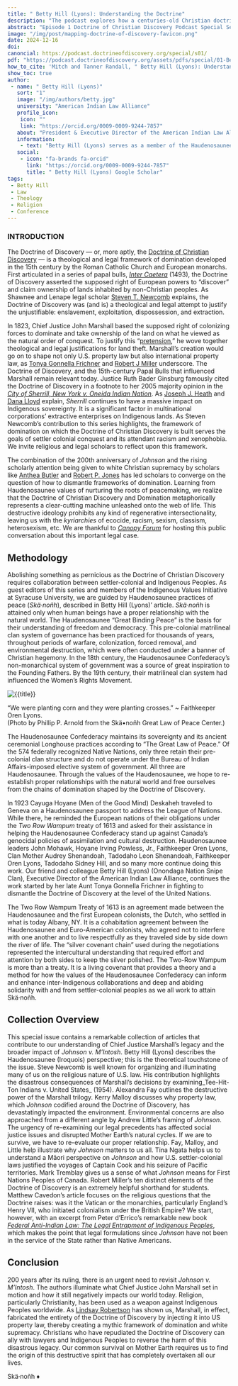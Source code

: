 ```yaml
---
title: " Betty Hill (Lyons): Understanding the Doctrine"
description: "The podcast explores how a centuries-old Christian doctrine encouraged conquest and colonization of non-Christians -- and how its legacies still affect various lands and peoples. Special guest:  Betty Hill (Lyons), president and executive director of American Indian Law Alliance."
abstract: "Episode 1 Doctrine of Christian Discovery Podcast Special Season - As historians of religions, we are interested in myths, history, and creation narratives. The U.S. Supreme Court’s landmark ruling in Johnson v. M’Intosh (1823) includes all these elements. The Johnson decision illustrates one of the powerful ways in which Christianity has played a hegemonic role within American law and culture at the expense of Mother Earth and all living beings, especially Indigenous peoples."
image: "/img/post/mapping-doctrine-of-discovery-favicon.png"
date: 2024-12-16
doi: 
canoncial: https://podcast.doctrineofdiscovery.org/special/s01/
pdf: "https://podcast.doctrineofdiscovery.org/assets/pdfs/special/01-Betty-Lyons-Understanding-the-Doctrine-of-Christian-Discovery.pdf"
how_to_cite: 'Mitch and Tanner Randall, " Betty Hill (Lyons): Understanding the Doctrine," _Doctrine of Christian Discovery_ (Podcast), February 20, 2024.'
show_toc: true
author: 
 - name: " Betty Hill (Lyons)"
   sort: "1"
   image: "/img/authors/betty.jpg"
   university: "American Indian Law Alliance"
   profile_icon: 
    icon: ""
    link: "https://orcid.org/0009-0009-9244-7857"
   about: "President & Executive Director of the American Indian Law Alliance (AILA), is an Indigenous and environmental activist and citizen of the Onondaga Nation. Betty has worked for the Onondaga Nation for over 20 years."
   information: 
    - text: "Betty Hill (Lyons) serves as a member of the Haudenosaunee External Relations Committee and has been an active participant at the annual United Nations Permanent Forum on Indigenous Issues (UNPFII) since the first session in 2001 as a delegate of the Onondaga Nation. Betty attended Cazenovia College and is a Bryant Stratton College Graduate of the Paralegal Program."
   social:
    - icon: "fa-brands fa-orcid"
      link: "https://orcid.org/0009-0009-9244-7857"
      title: " Betty Hill (Lyons) Google Scholar"
tags: 
 - Betty Hill
 - Law
 - Theology
 - Religion
 - Conference
---
```


### INTRODUCTION

The Doctrine of Discovery — or, more aptly, the [Doctrine of Christian Discovery](https://doctrineofdiscovery.org/what-is-the-doctrine-of-discovery/) — is a theological and legal framework of domination developed in the 15th century by the Roman Catholic Church and European monarchs. First articulated in a series of papal bulls, [_Inter Caetera_](https://doctrineofdiscovery.org/inter-caetera/) (1493), the Doctrine of Discovery asserted the supposed right of European powers to “discover” and claim ownership of lands inhabited by non-Christian peoples. As Shawnee and Lenape legal scholar [Steven T. Newcomb](https://www.chicagoreviewpress.com/pagans-in-the-promised-land-products-9781555916428.php) explains, the Doctrine of Discovery was (and is) a theological and legal attempt to justify the unjustifiable: enslavement, exploitation, dispossession, and extraction.

In 1823, Chief Justice John Marshall based the supposed right of colonizing forces to dominate and take ownership of the land on what he viewed as the natural order of conquest. To justify this “[pretension](https://supreme.justia.com/cases/federal/us/21/543/#tab-opinion-1922743),” he wove together theological and legal justifications for land theft. Marshall’s creation would go on to shape not only U.S. property law but also international property law, as [Tonya Gonnella Frichner](https://undocs.org/E/C.19/2010/13) and [Robert J Miller](https://doi.org/10.5070/P651043048) underscore. The Doctrine of Discovery, and the 15th\-century Papal Bulls that influenced Marshall remain relevant today. Justice Ruth Bader Ginsburg famously cited the Doctrine of Discovery in a footnote to her 2005 majority opinion in the [_City of Sherrill, New York v. Oneida Indian Nation_](https://www.oyez.org/cases/2004/03-855). As [Joseph J. Heath](https://doctrineofdiscovery.org/blog/sherrill-v-oneida-doctrine-christian-discovery-denial-treaty-rights/) and [Dana Lloyd](https://doctrineofdiscovery.org/sherrill-v-oneida-opinion-of-the-court/) explain, _Sherrill_ continues to have a massive impact on Indigenous sovereignty. It is a significant factor in multinational corporations’ extractive enterprises on Indigenous lands. As Steven Newcomb’s contribution to this series highlights, the framework of domination on which the Doctrine of Christian Discovery is built serves the goals of settler colonial conquest and its attendant racism and xenophobia. We invite religious and legal scholars to reflect upon this framework. 

The combination of the 200th anniversary of _Johnson_ and the rising scholarly attention being given to white Christian supremacy by scholars like [Anthea Butler](https://uncpress.org/book/9781469661179/white-evangelical-racism/) and [Robert P. Jones](https://www.simonandschuster.com/books/White-Too-Long/Robert-P-Jones/9781982122874) has led scholars to converge on the question of how to dismantle frameworks of domination. Learning from Haudenosaunee values of nurturing the roots of peacemaking, we realize that the Doctrine of Christian Discovery and Domination metaphorically represents a clear-cutting machine unleashed onto the web of life. This destructive ideology prohibits any kind of regenerative intersectionality, leaving us with the _kyriarchies_ of ecocide, racism, sexism, classism, heterosexism, etc. We are thankful to [_Canopy Forum_](https://canopyforum.org/) for hosting this public conversation about this important legal case.

Methodology
-----------

Abolishing something as pernicious as the Doctrine of Christian Discovery requires collaboration between settler-colonial and Indigenous Peoples. As guest editors of this series and members of the Indigenous Values Initiative at Syracuse University, we are guided by Haudenosaunee practices of peace (_Skä·noñh_), described in  Betty Hill (Lyons)’ article. _Skä·noñh_ is attained only when human beings have a proper relationship with the natural world. The Haudenosaunee “Great Binding Peace” is the basis for their understanding of freedom and democracy. This pre-colonial matrilineal clan system of governance has been practiced for thousands of years, throughout periods of warfare, colonization, forced removal, and environmental destruction, which were often conducted under a banner of Christian hegemony. In the 18th century, the Haudenosaunee Confederacy’s non-monarchical system of government was a source of great inspiration to the Founding Fathers. By the 19th century, their matrilineal clan system had influenced the Women’s Rights Movement. 

![{{title}}](/img/post/indian.jpg)

“We were planting corn and they were planting crosses.” ~ Faithkeeper Oren Lyons.  
(Photo by Phillip P. Arnold from the Skä•noñh Great Law of Peace Center.)

The Haudenosaunee Confederacy maintains its sovereignty and its ancient ceremonial Longhouse practices according to “The Great Law of Peace.” Of the 574 federally recognized Native Nations, only three retain their pre-colonial clan structure and do not operate under the Bureau of Indian Affairs-imposed elective system of government. All three are Haudenosaunee. Through the values of the Haudenosaunee, we hope to re-establish proper relationships with the natural world and free ourselves from the chains of domination shaped by the Doctrine of Discovery. 

In 1923 Cayuga Hoyane (Men of the Good Mind) Deskaheh traveled to Geneva on a Haudenosaunee passport to address the League of Nations. While there, he reminded the European nations of their obligations under the _Two Row Wampum_ treaty of 1613 and asked for their assistance in helping the Haudenosaunee Confederacy stand up against Canada’s genocidal policies of assimilation and cultural destruction. Haudenosaunee leaders John Mohawk, Hoyane Irving Powless, Jr., Faithkeeper Oren Lyons, Clan Mother Audrey Shenandoah, Tadodaho Leon Shenandoah, Faithkeeper Oren Lyons, Tadodaho Sidney Hill, and so many more continue doing this work. Our friend and colleague  Betty Hill (Lyons) (Onondaga Nation Snipe Clan), Executive Director of the American Indian Law Alliance, continues the work started by her late Aunt Tonya Gonnella Frichner in fighting to dismantle the Doctrine of Discovery at the level of the United Nations.

The Two Row Wampum Treaty of 1613 is an agreement made between the Haudenosaunee and the first European colonists, the Dutch, who settled in what is today Albany, NY. It is a cohabitation agreement between the Haudenosaunee and Euro-American colonists, who agreed not to interfere with one another and to live respectfully as they traveled side by side down the river of life. The “silver covenant chain” used during the negotiations represented the intercultural understanding that required effort and attention by both sides to keep the silver polished. The Two-Row Wampum is more than a treaty. It is a living covenant that provides a theory and a method for how the values of the Haudenosaunee Confederacy can inform and enhance inter-Indigenous collaborations and deep and abiding solidarity with and from settler-colonial peoples as we all work to attain Skä·noñh. 

Collection Overview
-------------------

This special issue contains a remarkable collection of articles that contribute to our understanding of Chief Justice Marshall’s legacy and the broader impact of _Johnson v. M’Intosh_.  Betty Hill (Lyons) describes the Haudenosaunee (Iroquois) perspective; this is the theoretical touchstone of the issue. Steve Newcomb is well known for organizing and illuminating many of us on the religious nature of U.S. law. His contribution highlights the disastrous consequences of Marshall’s decisions by examining_Tee-Hit-Ton Indians v. United States_ (1954). Alexandra Fay outlines the destructive power of the Marshall trilogy. Kerry Malloy discusses why property law, which _Johnson_ codified around the Doctrine of Discovery, has devastatingly impacted the environment. Environmental concerns are also approached from a different angle by Andrew Little’s framing of _Johnson_. The urgency of re-examining our legal precedents has affected social justice issues and disrupted Mother Earth’s natural cycles. If we are to survive, we have to re-evaluate our proper relationship. Fay, Malloy, and Little help illustrate why _Johnson_ matters to us all. Tina Ngata helps us to understand a Māori perspective on _Johnson_ and how U.S. settler-colonial laws justified the voyages of Captain Cook and his seizure of Pacific territories. Mark Tremblay gives us a sense of what _Johnson_ means for First Nations Peoples of Canada. Robert Miller’s ten distinct elements of the Doctrine of Discovery is an extremely helpful shorthand for students. Matthew Cavedon’s article focuses on the religious questions that the Doctrine raises: was it the Vatican or the monarchies, particularly England’s Henry VII, who initiated colonialism under the British Empire? We start, however, with an excerpt from Peter d’Errico’s remarkable new book [_Federal Anti-Indian Law: The Legal Entrapment of Indigenous Peoples_](https://www.abc-clio.com/products/a6462c/), which makes the point that legal formulations since _Johnson_ have not been in the service of the State rather than Native Americans. 

Conclusion
----------

200 years after its ruling, there is an urgent need to revisit _Johnson v. M’Intosh_. The authors illuminate what Chief Justice John Marshall set in motion and how it still negatively impacts our world today. Religion, particularly Christianity, has been used as a weapon against Indigenous Peoples worldwide. As [Lindsay Robertson](https://global.oup.com/academic/product/conquest-by-law-9780195314892?cc=us&lang=en&) has shown us, Marshall, in effect, fabricated the entirety of the Doctrine of Discovery by injecting it into US property law, thereby creating a mythic framework of domination and white supremacy. Christians who have repudiated the Doctrine of Discovery can ally with lawyers and Indigenous Peoples to reverse the harm of this disastrous legacy. Our common survival on Mother Earth requires us to find the origin of this destructive spirit that has completely overtaken all our lives.

Skä·noñh ♦
